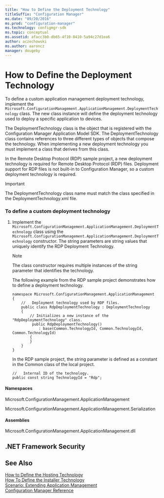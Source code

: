 ```yaml
---
title: "How to Define the Deployment Technology"
titleSuffix: "Configuration Manager"
ms.date: "09/20/2016"
ms.prod: "configuration-manager"
ms.technology: configmgr-sdk
ms.topic: conceptual
ms.assetid: afacc3b0-db65-4f10-8410-5a94c27d1ea6
author: aczechowski
ms.author: aaroncz
manager: dougeby
---
```

# How to Define the Deployment Technology
To define a custom application management deployment technology, implement the `Microsoft.ConfigurationManagement.ApplicationManagement.DeploymentTechnology` class. The new class instance will define the deployment technology used to deploy a specific application to devices.  

 The DeploymentTechnology class is the object that is registered with the Configuration Manager Application Model SDK. The DeploymentTechnology class contains references to three different types of objects that compose the technology. When implementing a new deployment technology you must implement a class that derives from this class.  

 In the Remote Desktop Protocol (RDP) sample project, a new deployment technology is required for Remote Desktop Protocol (RDP) files. Deployment support for RDP files is not built-in to Configuration Manager, so a custom deployment technology is required.  

> [!IMPORTANT]
>  The DeploymentTechnology class name must match the class specified in the DeploymentTechnology.xml file.  

### To define a custom deployment technology  

1.  Implement the `Microsoft.ConfigurationManagement.ApplicationManagement.DeploymentTechnology` class using the `Microsoft.ConfigurationManagement.ApplicationManagement.DeploymentTechnology` constructor. The string parameters are string values that uniquely identify the RDP Deployment Technology.  

    > [!NOTE]
    >  The class constructor requires multiple instances of the string parameter that identifies the technology.  

     The following example from the RDP sample project demonstrates how to define a deployment technology.  

    ```  
    namespace Microsoft.ConfigurationManagement.ApplicationManagement  
    {  
        //   Deployment technology used by RDP files.   
        public class RdpDeploymentTechnology : DeploymentTechnology  
        {  
            // Initializes a new instance of the "RdpDeploymentTechnology" class.   
             public RdpDeploymentTechnology()  
                : base(Common.TechnologyId, Common.TechnologyId, Common.TechnologyId)   
            {  
            }  
        }  
    }   
    ```  

     In the RDP sample project, the string parameter is defined as a constant in the Common class of the local project.  

    ```  
    //   Internal ID of the technology.   
    public const string TechnologyId = "Rdp";  
    ```  

#### Namespaces  
 Microsoft.ConfigurationManagement.ApplicationManagement  

 Microsoft.ConfigurationManagement.ApplicationManagement.Serialization  

#### Assemblies  
 Microsoft.ConfigurationManagement.ApplicationManagement.dll  

## .NET Framework Security  

## See Also  
 [How to Define the Hosting Technology](../../develop/apps/how-to-define-the-hosting-technology.md)   
 [How To Define the Installer Technology](../../develop/apps/how-to-define-the-installer-technology.md)   
 [Scenario: Extending Application Management](../../develop/apps/scenario--extending-application-management.md)   
 [Configuration Manager Reference](../../develop/reference/configuration-manager-reference.md)
